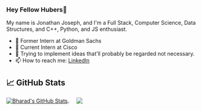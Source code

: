 ### Hey Fellow Hubers👋

My name is Jonathan Joseph, and I'm a Full Stack, Computer Science, Data Structures, and C++, Python, and JS enthusiast.

- 🔭 Former Intern at Goldman Sachs
- 🌱 Current Intern at Cisco
- 👯 Trying to implement ideas that'll probably be regarded not necessary.
- 📫 How to reach me: [LinkedIn](https://www.linkedin.com/in/jonathan-joseph-31428216b/)


## &#x1f4c8; GitHub Stats

<a href="https://github.com/jonathanjosh31/jonathanjosh31">
  <img align="center" src="https://github-readme-stats.vercel.app/api?username=jonathanjosh31&show_icons=true&line_height=33&count_private=true&theme=dracula" alt="Bharad's GitHub Stats" />
</a>
&nbsp;&nbsp;&nbsp;&nbsp;
<a href="https://github.com/jonathanjosh31/jonathanjosh31">
  <img align="center" src="https://github-readme-stats.vercel.app/api/top-langs/?username=jonathanjosh31&hide=css,jupyter notebook&theme=dracula" />
</a>

<!--
**jonathanjosh31/jonathanjosh31** is a ✨ _special_ ✨ repository because its `README.md` (this file) appears on your GitHub profile.

Here are some ideas to get you started:

- 🔭 I’m currently working on ...
- 🌱 I’m currently learning ...
- 👯 I’m looking to collaborate on ...
- 🤔 I’m looking for help with ...
- 💬 Ask me about ...
- 📫 How to reach me: ...
- 😄 Pronouns: ...
- ⚡ Fun fact: ...
-->


